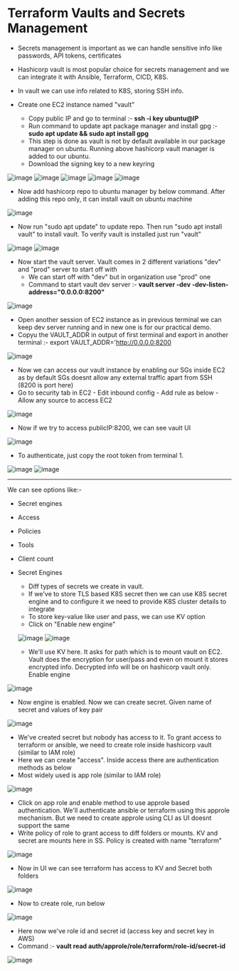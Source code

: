 # Terraform Vaults and Secrets Management

- Secrets management is important as we can handle sensitive info like passwords, API tokens, certificates
- Hashicorp vault is most popular choice for secrets management and we can integrate it with Ansible, Terraform, CICD, K8S.
- In vault we can use info related to K8S, storing SSH info.

- Create one EC2 instance named "vault"
  - Copy public IP and go to terminal :- **ssh -i key ubuntu@IP**
  - Run command to update apt package manager and install gpg :- **sudo apt update && sudo apt install gpg**
  - This step is done as vault is not by default available in our package manager on ubuntu. Running above hashicorp vault manager is added to our ubuntu.
  - Download the signing key to a new keyring

![image](https://github.com/user-attachments/assets/55439fab-ac92-46be-9c0a-d2274cc106da)
![image](https://github.com/user-attachments/assets/4a9207e0-2b02-4cbc-82ba-122d44ff9e41)
![image](https://github.com/user-attachments/assets/20718d36-c6d7-40f9-adf6-4c2a282e3d82)
![image](https://github.com/user-attachments/assets/b8844fe0-0857-4e69-a31d-6fa8a2537993)
![image](https://github.com/user-attachments/assets/025935b2-ef27-458b-b14b-33600675bda1)

  - Now add hashicorp repo to ubuntu manager by below command. After adding this repo only, it can install vault on ubuntu machine

![image](https://github.com/user-attachments/assets/0f87bc8d-257f-48d6-be60-7233ed693c57)

  - Now run "sudo apt update" to update repo. Then run "sudo apt install vault" to install vault. To verify vault is installed just run "vault"

![image](https://github.com/user-attachments/assets/957d291c-88f0-46cb-a161-23651d64ca14)
![image](https://github.com/user-attachments/assets/10dba84d-1722-416b-86c2-32c9b80d3c48)

- Now start the vault server. Vault comes in 2 different variations "dev" and "prod" server to start off with
  - We can start off with "dev" but in organization use "prod" one
  - Command to start vault dev server :- **vault server -dev -dev-listen-address="0.0.0.0:8200"**
 
![image](https://github.com/user-attachments/assets/216cce59-b898-438e-9fda-d06921d4d78b)

  - Open another session of EC2 instance as in previous terminal we can keep dev server running and in new one is for our practical demo.
  - Copyu the VAULT_ADDR in output of first terminal and export in another terminal :- export VAULT_ADDR='http://0.0.0.0:8200

![image](https://github.com/user-attachments/assets/64d80fac-082b-46e5-aba5-31ef78422fdf)

  - Now we can access our vault instance by enabling our SGs inside EC2 as by default SGs doesnt allow any external traffic apart from SSH (8200 is port here)
  - Go to security tab in EC2 - Edit inbound config - Add rule as below - Allow any source to access EC2

![image](https://github.com/user-attachments/assets/6bbe3643-08b8-4e56-ae65-0398a78e7336)

  - Now if we try to access publicIP:8200, we can see vault UI

![image](https://github.com/user-attachments/assets/6c1d6b1c-c5b8-4df0-949e-ff255ec16af0)

  - To authenticate, just copy the root token from terminal 1.

![image](https://github.com/user-attachments/assets/27e3d55b-ce3c-43f1-8534-e78d80552194)
![image](https://github.com/user-attachments/assets/7c75a655-a4a2-4dee-8850-88595a73ad2f)


---------------------------------------------------------------------------------------------------------------

We can see options like:-
- Secret engines
- Access
- Policies
- Tools
- Client count

- Secret Engines
  - Diff types of secrets we create in vault.
  - If we've to store TLS based K8S secret then we can use K8S secret engine and to configure it we need to provide K8S cluster details to integrate
  - To store key-value like user and pass, we can use KV option
  - Click on "Enable new engine"
 
  ![image](https://github.com/user-attachments/assets/42980dd2-309e-4d99-938a-83fd7d643e9c)
  ![image](https://github.com/user-attachments/assets/2039fe82-1bb2-4891-9b83-fbf2949fbfa6)

  - We'll use KV here. It asks for path which is to mount vault on EC2. Vault does the encryption for user/pass and even on mount it stores encrypted info. Decrypted info will be on hashicorp vault only. Enable engine
 
![image](https://github.com/user-attachments/assets/4204bc68-ad35-42d8-8984-f10ba5724b14)

  - Now engine is enabled. Now we can create secret. Given name of secret and values of key pair

![image](https://github.com/user-attachments/assets/9835d1c6-a34c-490f-a411-c6d7022b7bc8)

  - We've created secret but nobody has access to it. To grant access to terraform or ansible, we need to create role inside hashicorp vault (similar to IAM role)
  - Here we can create "access". Inside access there are authentication methods as below
  - Most widely used is app role (similar to IAM role)

![image](https://github.com/user-attachments/assets/e2e31771-7afc-4581-8aa1-1b3e9d4c002c)

  - Click on app role and enable method to use approle based authentication. We'll authenticate ansible or terraform using this approle mechanism. But we need to create approle using CLI as UI doesnt support the same
  - Write policy of role to grant access to diff folders or mounts. KV and secret are mounts here in SS. Policy is created with name "terraform"

![image](https://github.com/user-attachments/assets/3e9a6768-151f-4d42-ab9a-23ac1d62a57d)

  - Now in UI we can see terraform has access to KV and Secret both folders

![image](https://github.com/user-attachments/assets/52a006aa-4482-4386-9156-0ee3c9aefa0d)

  - Now to create role, run below

![image](https://github.com/user-attachments/assets/e84c1d54-e034-402c-8459-0ecdb4a39665)

  - Here now we've role id and secret id (access key and secret key in AWS)
  - Command :- **vault read auth/approle/role/terraform/role-id/secret-id**

![image](https://github.com/user-attachments/assets/240fe419-d61d-48f9-a093-9906f1248cfb)

  
  
  


